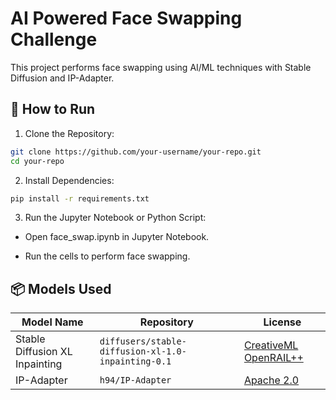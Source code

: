 # AI Powered Face Swapping Challenge
This project performs face swapping using AI/ML techniques with Stable Diffusion and IP-Adapter.

## 🚀 How to Run

1. Clone the Repository:

```bash
git clone https://github.com/your-username/your-repo.git
cd your-repo
```

2. Install Dependencies:

```bash 
pip install -r requirements.txt
```

3. Run the Jupyter Notebook or Python Script:

- Open face_swap.ipynb in Jupyter Notebook.

- Run the cells to perform face swapping.

## 📦 Models Used

| Model Name                     | Repository                                         | License                                                                                                    |
| ------------------------------ | -------------------------------------------------- | ---------------------------------------------------------------------------------------------------------- |
| Stable Diffusion XL Inpainting | `diffusers/stable-diffusion-xl-1.0-inpainting-0.1` | [CreativeML OpenRAIL++](https://huggingface.co/stabilityai/stable-diffusion-xl-base-1.0/blob/main/LICENSE) |
| IP-Adapter                     | `h94/IP-Adapter`                                   | [Apache 2.0](https://huggingface.co/h94/IP-Adapter/blob/main/LICENSE)                                      |





